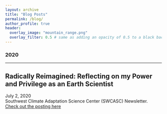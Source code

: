 ```yaml
---
layout: archive
title: "Blog Posts"
permalink: /blog/
author_profile: true
header:
  overlay_image: "mountain_range.png"
  overlay_filter: 0.5 # same as adding an opacity of 0.5 to a black background
---
```


### 2020
--------------------
## Radically Reimagined: Reflecting on my Power and Privilege as an Earth Scientist

<i class="fas fa-calendar-alt"></i> July 2, 2020 <br/>
Southwest Climate Adaptation Science Center (SWCASC) Newsletter. [Check out the posting here](https://www.swcasc.arizona.edu/sw-casc-blog/radically-reimagined-reflecting-my-power-and-privilege-earth-scientist)